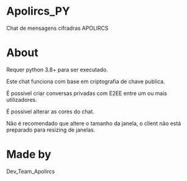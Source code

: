 # Apolircs_PY
Chat de mensagens cifradras APOLIRCS

# About
Requer python 3.8+ para ser executado.

Este chat funciona com base em criptografia de chave publica.

É possivel criar conversas privadas com E2EE entre um ou mais utilizadores.


É possivel alterar as cores do chat.

Não é recomendado que altere o tamanho da janela,
o client não está preparado para resizing de janelas.


# Made by 
Dev_Team_Apolircs
